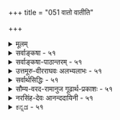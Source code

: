+++
title = "051 वातो वातीति"

+++
<details><summary>मूलम्</summary>

वातो वातीति साक्षान्मतिरितरसमा स्पर्शतो नानुमाऽसावन्धेऽन्येषु प्रसङ्गान्न पुनरगमकं स्पर्शनं रूपशून्ये ।  
अन्याक्षग्राह्यतादृग्विधगुणविरहो ह्यन्यदक्षं न रुन्धे निर्गन्धो नीरसोऽपि स्फुरति यदनलो दर्शनस्पर्शनाभ्याम् ॥ ५१ ॥
</details>

<details><summary>सर्वाङ्कषा - ५१</summary>

51. 

[[99]]

[ वायोः प्रत्यक्षत्वम् ] 

वातो वातीति साक्षान्मतिरितरसमा स्पर्शतो नानुमाऽसौ 



अन्धेऽन्येषु प्रसङ्गात् न पुनरगमकं स्पर्शनं रूपशून्ये । "प्रत्यक्षजनकम्" एवमाकाशपरीक्षां तत्प्रसक्त्या दिक्परीक्षां च परिसमाप्य, अनन्तरम् ' आकाशाद्वायुः' इति क्रमप्राप्तवायुपरीक्षामुपक्रमते – वात इत्यादि । वायुः शब्दस्पर्शधृतिकम्पनैरनुमीयत इति वैशेषिकाः । वायुः वेगेन यदा वाति, तदा विचित्रः शब्दः अनुभवसिद्धः । एवं स्पर्शविशेषः, वृक्षादिकंपनम्, शीर्णपत्रादीनामाकाशे प्लवनम् इत्यादिकमपि अनुभवसिद्धम् । एभिः तद्धेतुतया वायुः अनुमीयते, न तु वायुः प्रत्यक्षः । बाह्यप्रत्यक्षं प्रति रूपस्य कारणत्वात्, वायौ तदभावाच्च वायुः न प्रत्यक्षः । ननु रूपं चाक्षुषप्रत्यक्षं प्रति खलु कारणम् । वायौ रूपाभावात् मास्तु चाक्षुषप्रत्यक्षम्, स्पार्शनप्रत्यक्षे रूपं कथं कारणमिति चेत् — सत्यम्; तत्तदिन्द्रियजन्यप्रत्यक्षं प्रति तत्तद्गुणा एव कारणम् । परन्त्वयं विशेषकार्यकारणभावः । सामान्यकार्यकारणभावः आवश्यकः किल । सर्वं हि वस्तु सामान्यविशेषात्मकम् । यथा ज्ञानविशेषाः प्रत्यक्षानुमितिशब्दाः । तेषां करणानि यथासंख्यम् इन्द्रियव्याप्तिज्ञानशब्दाः । एवमपि ज्ञानसामान्यकारणम् आत्ममनसंयोगादि । एतदभावे बाह्यप्रत्यक्षमपि न जायेतेति सर्वसंमतम् । तद्वत्रापि तत्तदिन्द्रियाणि तत्तज्ज्ञानविशेष - कारणानि । तथा बाह्यप्रत्यक्षसामान्यकारणमपि किञ्चित् वक्तव्यमेव । एवमेवाद्वितीयं ब्रह्मापि प्रमेयत्वादिना सामान्यात्मकम्, बृहत्वबृह्मणत्वादिना विशेषात्मकम् । सामान्यविशेषौ च परस्परसापेक्षौ, सामान्यमन्तरा न विशेषः, विशेषमन्तरा च न सामान्यम् । एवं घटादावपि - घटं प्रति मृत्पिण्डः कारणमिति सामान्यम् । तद्घटं प्रति तन्मृत्पिण्डः कारणमिति विशेषः । परन्तु तन्मृत्पिण्डतद्धटयोरन्वयव्यतिरेकग्रहणासंभवात्, अन्वयव्यतिरेकयोस्सामान्यरूपेणैव संभवात्, घटत्वावच्छिन्नं प्रति मृत्त्वावच्छिन्नं कारणमिति सामान्यकार्यकारणभावोऽप्यावश्यकः । अतः बाह्यप्रत्यक्षत्वावच्छिन्नं प्रति रूपं सामान्यकारणम्; वायौ तदभावात् न बाह्यप्रत्यक्षसंभवः । अतः स्पर्शाद्यनुमेयो वायुः । शिष्टं समनन्तरश्लोके ॥ 

ननु दर्शनस्पर्शनाभ्यामेकार्थग्रहणादिना द्रव्यं पूर्वं साधितं किल । तत्रान्धकारेऽपि त्वगिन्द्रियेण घटादिप्रत्यक्षमङ्गीकृतं किल । एवं सति अत्र परं कथमुच्यते वायौ रूपाभावात् त्वगिन्द्रियेणाप्यग्रहणम् ? उच्यते, अन्धकारे त्वचा यद्यपि द्रव्यप्रत्यक्षं भवत्येव । परन्त्विदं विशेषकारणम् । सामान्यकारणं तु बाह्यप्रत्यक्षं प्रति रूपम् । तदस्त्येव घटे । अतः सामान्यसामग्रीसहितया विशेषसामग्र्या घटप्रत्यक्षं भवत्येव । वायौ तु तादृशसामान्यसामग्र्यभावात् न बाह्यप्रत्यक्षसंभवः, तदभावेन च त्वगिन्द्रियं स्पर्श गृह्णीयात्, न तु वायुम् । अन्यथा वायाववात्यपि त्वचा वायुप्रत्यक्षप्रसङ्गः । अतः अनुमेय एव । तदेतन्निराकरोति - **वातः** = वायुः वाति इति **इतरसमा** = 'घटो दृश्यते' इत्यादीतरप्रत्यक्षसदृशी यतः, ततः **साक्षान्मतिः** =साक्षात्काररूपैव प्रमितिः । अन्यथा 'घटो दृश्यते' इति प्रतीतिरपि रूपेण घटानुमितिरूपा स्यात् । ननु घटः, तदाश्रितं रूपं चेति द्वयमीक्ष्यते चक्षुषा । नैवं वायुः, स्पर्शः तदाश्रितश्चेति द्वयमनुभूयते, स्पर्शमात्रं प्रतीयते । तेन च तदाश्रयः वायुस्तु अनुमीयत इत्येव युक्तमित्यत्राह - स्पर्शत इत्यादि । 

वर्धक 



52. 



[[100]]

अन्याक्षग्राह्यतादृग्विधगुणविरहो ह्यन्यदक्षं न रुन्धे 

निर्गन्धो नीरसोऽपि स्फुरति यदनलो दर्शनस्पर्शनाभ्याम् ॥51॥ 

[ वायुगतसङ्घादीनामपि त्वचा ग्रहणम् ] 

संख्याद्याः स्पर्शनाः स्युस्तदधिकरणकाः स्पर्शने गन्धवाहे तेषां द्रव्योपलंभप्रतिनियत निजाध्यक्षयोग्यत्वतश्चेत् । 

**असौ** = ' वातो वाति' इति प्रतीतिः **स्पर्शतः** = स्पर्शगुणात् **नानुमा** = न अनुमितिः । एवमनङ्गीकारे अतिप्रसङ्गमाह – अन्ध इत्यादिना । **अन्धे** = रूपग्रहणसामर्थ्यरहिते पुरुषे **अन्येषु** = वायुभिन्नपृथिव्यादिष्वपि **प्रसङ्गात्** =अनुमितिरूपताप्रसङ्गात् । अन्धः घटं स्पृशन् 'घटोऽयम्' इति वदति । न हि सः एवं वदति 'मया स्पर्शमात्रं गृह्यते, न तु घटः' इति । निमीलितचक्षुषा अनन्धेनापि तथा व्यवहारप्रसङ्गात् । अत एव 'अन्धे' इति पदं रूपग्रहणरहितस्पर्शग्रहीतृपुरुषपरम् । रूपग्रहणराहित्यं च आन्ध्येन वा, अन्धकारादिना वा चक्षुर्निमीलनादिना वा स्यात् । न च तत्र सर्वत्र रूपस्यापि तत्र सत्त्वात् रूपवत्त्वमेव द्रव्यग्रहणप्रयोजकमस्त्विति शंक्यम्; अन्धेन रूपं न गृह्यते; अथापि त्वचा स्पर्श, रूपाश्रयो घटश्च गृह्यते इत्यस्यासंबन्धप्रलापत्वापातात् । रूपाश्रयत्वस्य त्वगिन्द्रियग्राह्यत्वस्य च संबन्धाभावात् । तदेतदाह - न पुनरित्यादि । रूपशून्ये वस्तुनि **स्पर्शनम्** = त्वगिन्द्रियम् **अगमकम्** = प्रत्यक्षाजनकंम् न **पुनः** = रूपशून्यत्वं त्वगिन्द्रियजन्यप्रत्यक्षविरोधि नैव भवेत् । कुत इत्यत्र - अन्याक्षेत्यादि । **अन्याक्षग्राह्यतादृग्विधगुणविरहः** = अन्यत् **अक्षम्** = इन्द्रियं चक्षुरादि, तद्ग्राह्यः तादृग्विधः **गुणः** = रूपम्, **तद्विरहः** = तदभावः अन्यत् **अक्षम्** = त्वगिन्द्रियम् न रुन्धे **हि** =न **प्रतिबध्नाति** = प्रतिबन्धकं न भवति हि । रूपाभावः त्वगिन्द्रियेण वस्तुग्रहणं प्रति प्रतिबन्धको न भवति । तत्र संप्रतिपन्नं दृष्टान्तमाह - निर्गन्ध इत्यादिना । **निर्गन्धः** = गन्धरहितः **नीरसोऽपि** = रसरहितोऽपि **अनलः** = तेजः **दर्शनस्पर्शनाभ्याम्** = चक्षुस्त्वगिन्द्रियाभ्यां यत् **स्फुरति** = यतः प्रतिभाति, अतः अन्याक्षग्राह्यतादृग्विधगुणविरहः अन्यदक्षं न रुन्धे । गन्धराहित्यं यथा चाक्षुषप्रत्यक्षाप्रतिबन्धकम्, तथैव रूपराहित्यमपि त्वाचप्रत्यक्षप्रतिबन्धकं न भवत्येवेत्यर्थः । ननु बाह्यप्रत्यक्षसामान्यसामग्रीभूतस्य रूपस्याभावे कथं केवलविशेषसामग्री कार्यं जनयेत् । अन्यथा आत्ममनस्संयोगाभावेऽपीन्द्रियं प्रत्यक्षजनकं भवेदिति चेत्; रूपस्य बाह्यप्रत्यक्षत्वावच्छिन्नं प्रति कारणत्वस्यैभावान्न दोषः । तर्हि बाह्यप्रत्यक्षसामान्यं प्रति किं कारणमिति चेत्, न किञ्चिदित्येव । यावत्संभवमेव सामान्यकार्यकारणभावः, न तु सर्वत्र । यद्वा रूपाद्यन्यतमत्वमेवास्तु प्रयोजकम्, न तु रूपमात्रम् । अतः वायुः त्वगिन्द्रियजन्यप्रत्यक्षविषय एव । अधिकं समनन्तरश्लोके ॥ ५१ ॥
</details>


<details><summary>सर्वाङ्कषा-पाठान्तरम् - ५१</summary>

एवमाकाशपरीक्षां तत्प्रसक्तया दिक्परीक्षां च परिसमाप्य, अनन्तरम्‌ 'आकाशाद्वायुः' इति क्रमप्राप्तवायुपरीक्षामुपक्रमते - वात इत्यादि । वायुः शब्दस्पर्शधृतिकम्पनैरनुमीयत इति वैशेषिकाः । वायुः वेगेन यदा वाति, तदा विचित्रः शब्दः अनुभवसिद्धः । एवं स्पर्शविशेषः, वृक्षदिकंपनम्‌, शीर्णपत्रादीनामाकाशे प्लवनम्‌ इत्यादिकमपि अनुभवसिद्धम्‌ । एभिः तद्धेतुतया वायुः अनुमीयते, न तु वायुः प्रत्यक्षः । बाह्यप्रत्यक्षं प्रति रूपस्य कारणत्वात्‌, वायौ तदभावाच्च वायुः न प्रत्यक्षः । ननु रूपं चाक्षुषप्रत्यक्षं प्रति खलु कारणम्‌ । वायौ रूपाभावात्‌ मास्तु चाक्षुषप्रत्यक्षम्‌, स्पार्शनप्रत्यक्षे रूपं कथं कारणमिति चेत्‌ - सत्यम्‌, तत्तदिन्द्रियजन्यप्रत्यक्षं प्रति तत्तद्गुणा एव कारणम्‌ । परन्त्वयं विशेषकार्यकारणभावः । सामान्यकार्यकारणभाव: आवश्यकः किल । सर्वं हि वस्तु सामान्यविशेषात्मकम्‌ । यथा ज्ञानविशेषाः प्रत्यक्षानुमितिशब्दाः । तेषां करणानि यथासंख्यम्‌ इन्द्रियव्याप्तिज्ञानशब्दाः । एवमपि ज्ञानसामान्यकारणम्‌ आत्ममन- स्संयोगादि । एतदभावे बाह्यप्रत्यक्षमपि न जायेतेति सर्वसंमतम्‌ । तद्वदत्रापि तत्तदिन्द्रियाणि तत्तज्ज्ञानविशेषकारणानि । तथा बाह्यप्रत्यक्षसामान्यकारणमपि किञ्चित्‌ वक्तव्यमेव । एवमेवाद्वितीयं ब्रह्मापि प्रमेयत्वादिना सामान्यात्मकम्‌, बृहत्ववर्धक्त्वादिना(DOU) विशेषात्मकम्‌ । सामान्यविशेषौ च परस्परसापेक्षौ, सामान्यमन्तरा न विशेषः, विशेषमन्तरा च न सामान्यम्‌ । एवं घटादावपि - घटं प्रति मृत्पिण्डः कारणमिति सामान्यम्‌ । तद्घटं प्रति तन्मृत्पिण्डः. कारणमिति विशेषः । परन्तु तन्मृत्पिण्डतद्घटयोरन्वयव्यतिरेकग्रहणासंभवात्‌, अन्वयव्यतिरेकयोस्सामान्यरूपेणैव संभवात्‌, घटत्वावच्छिन्नं प्रति मृत्त्वावच्छिन्नं कारणमिति सामान्यकार्यकारणभावोऽप्यावश्यकः । अतः बाह्यप्रत्यक्षत्वावच्छिन्नं प्रति रूपं सामान्यकारणम्‌; वायो तदभावात्‌ न बाह्यप्रत्यक्षसंभवः । अतः स्पर्शाद्यनुमेयो वायुः । शिष्टं समनन्तरश्लोके ॥   
ननु दर्शनस्पर्शनाभ्यामेकार्थग्रहणादिना द्रव्यं पूर्वं साधितं किल । तत्रान्धकारेऽपि त्वगिन्द्रियेण घटादिप्रत्यक्षमङ्गीकृतं किल । एवं सति अत्र परं कथमुच्यते वायौ रूपाभावात्‌ त्वगिन्द्रियेणाप्यग्रहणम्‌? उच्यते, अन्धकारे त्वचा यद्यपि द्रव्यप्रत्यक्षं भवत्येव । परन्त्विदं विशेषकारणम्‌ । सामान्यकारणं तु बाह्यप्रत्यक्षं प्रति रूपम्‌ । तदस्त्येव घटे । अतः सामान्यसामग्रीसहितया विशेषसामग्र्या घटप्रत्यक्षं भवत्येव । वायौ तु तादृशसामान्यसामग्र्यभावात्‌ न बाह्यप्रक्षसंभवः, तदभावेन च त्वगिन्द्रियं स्पर्शं गृह्णीयात्‌, न तु वायुम्‌ । अन्यथा वायाववात्यपि त्वचा वायुप्रत्यक्षप्रसङ्गः । अतः अनुमेय एव । तदेतन्निराकरोति - वातः = वायुः वाति इति इतरसमा = 'घटो दृश्यते' इत्यादीतरप्रत्यक्षसदृशी यतः, ततः साक्षान्मतिः = साक्षात्काररूपैव प्रमितिः । अन्यथा 'घटो दृश्यते' इति प्रतीतिरपि रूपेण घटानुमितिरूपा स्यात्‌ । ननु घटः, तदाश्रितं रूपं चेति द्वयमीक्ष्यते चक्षुषा । नैवं वायुः, स्पर्शः तदाश्रितश्चेति द्वयमनुभूयते, स्पर्शमात्रं प्रतीयते । तेन च तदाश्रयः वायुस्तु अनुमीयत इत्येव युक्तमित्यत्राह - स्पर्शत इत्यादि । असौ = 'वातो वाति' इति प्रतीतिः स्पर्शतः = सर्शगुणात्‌ नानुमा = न अनुमितिः । एवमनङ्गीकारे अतिप्रसङ्गमाह - अन्ध इत्यादिना । अन्धे = रूपग्रहणसामर्थ्यरहिते पुरुषे अन्येषु = वायुभिन्नपृथिव्यादिष्वपि प्रसङ्गात्‌ = अनुमितिरूपताप्रसङ्गात्‌ । अन्धः घटं स्पृशन्‌ 'घटोऽयम्‌' इति वदति । न हि सः एवं वदति 'मया स्पर्शमात्रं गृह्यते, न त॒ घटः' इति । निमीलितचक्षुषा अनन्धेनापि तथा व्यवहारप्रसङ्गात्‌ । अत एव 'अन्धे' इति पदं रूपग्रहणरहितस्पर्शग्रहीतृपुरुषपरम्‌ । रूपग्रहणराहित्यं च आन्ध्येन वा, अन्धकारादिना वा चक्षुर्निमीलनादिना वा स्यात्‌ । न च तत्र सर्वत्र रूपस्यापि तत्र सत्त्वात्‌ रूपवत्त्वमेव द्रव्यग्रहणप्रयोजकमसित्वति शंक्यम्‌; अन्धेन रूपं न गृह्यते; अथापि त्वचा स्पर्शः, रूपाश्रयो घटश्च गृह्यते इत्यस्यासंबन्धप्रलापत्वापातात्‌ । रूपाश्रयत्वस्य त्वगिन्द्रियग्राह्यत्वस्य च संबन्धाभावात्‌ । तदेतदाह - न पुनरित्यादि । रूपशून्ये वस्तुनि स्पर्शनम्‌ = त्वगिन्द्रियम्‌ अगमकम्‌ = प्रत्यक्षाजनकं न पुनः = रूपशून्यत्वं त्वगिन्द्रियजन्यप्रत्यक्षविरोधि नैव भवेत्‌ । कुत इत्यत्र - अन्याक्षेत्यादि । अन्याक्षग्राह्यतादृग्विधगुणविरहः = अन्यत्‌ अक्षम्‌ = इन्द्रियं चक्षुरादि, तद्ग्राह्यः तादृग्विधः गुणः = रूपम्‌, तद्विरहः = तदभावः अन्यत्‌ अक्षम्‌ = त्वगिन्द्रियं न रुन्धे हि = न प्रतिबध्नाति = प्रतिबन्धकं न भवति हि । रूपाभावः त्वगिन्द्रियेण वस्तुग्रहणं प्रति प्रतिबन्धको न भवति । तत्र संप्रतिपन्नं दृष्टान्तमाह - निर्गन्ध इत्यादिना । निर्गन्धः = गन्धरहितः नीरसोऽपि = रसरहितोऽपि अनलः = तेजः दर्शनस्पर्शनाभ्याम्‌ = चक्षुस्त्वगिन्द्रियाभ्यां यत्‌ स्फुरति = यतः प्रतिभाति, अतः अन्याक्षग्राह्यतादृग्विधगुणविरहः अन्यदक्षं न रुन्धे । गन्धराहित्यं यथा चाक्षुषप्रत्यक्षाप्रतिबन्धकम्‌, तथैव रूपराहित्यमपि त्वाचप्रत्यक्षप्रतिबन्धकं न भवत्येवेत्यर्थः । ननु बाह्यप्रत्यक्षसामान्यसामग्रीभूतस्य रूपस्याभावे कथं केवलविशेषसामग्री कार्यं जनयेत्‌ । अन्यथा आत्ममनस्संयोगाभावेऽपीन्द्रियं प्रत्यक्षजनकं भवेदिति चेत्‌; रूपस्य बाह्यप्रत्यक्षत्वावच्छिन्नं प्रति कारणत्वस्यैभावान्न दोषः । तर्हि बाह्यप्रत्यक्षसामान्यं प्रति किं कारणमिति चेत्‌, न किञ्चिदित्येव । यावत्संभवमेव सामान्यकार्यकारणभावः, न तु सर्वत्र । यद्वा रूपाद्यन्यतमत्वमेवास्तु प्रयोजकम्‌; न तु रूपमात्रम्‌ । अतः वायुः त्वगिन्द्रियजन्यप्रत्यक्षविषय एव । अधिकं समनन्तरश्लोके ॥ ५१ ॥
</details>


<details><summary>उत्तमूरु-वीरराघवः अलभ्यलाभः - ५१</summary>

वात इति । साक्षादिति पृथक्पदम् । वातो वातीति मतिः इतरसमा पृथिव्यादिमतितुल्या  
साक्षात् - साक्षात्काररूपा । असौ = वातो वातीति मतिः न स्पर्शहेतुकानुमा, तथासति अन्येषु - पृथिव्यादिषु विषये अन्धस्य स्पर्शतोऽनुमानमेवेत्यापातात् । अन्धस्य पृथिव्यादिकमप्रत्यक्षं स्यादित्यर्थः । न पुनरिति । स्पर्शनेन्द्रियजन्यप्रत्यक्षं रूपशून्यवस्तुविषयकत्वे अगमकं साधकरहितमिति न । गमकसद्भावात् तत्तद्विषयकप्रत्यक्षरूपव्यवसायविषयकोऽनुव्यवसाय एव तत्साधकः । अन्येति । चक्षुरिन्द्रियादिग्राह्यस्य, तादृग्विधस्य = तत्तदिन्द्रियव्यवस्थहेतोः गुणस्य रूपगन्धादेर्विरहः तत्तदिन्द्रियजन्यज्ञानवारकः स्यात्; न तु त्वगादीन्द्रियजन्यप्रत्यक्षवारकः । अन्यथा गन्धरसाद्यभावादग्निः चक्षुषा त्वचा च न गृह्येतेति श्लोकार्थः । ननु नीरूपमित्यादि, नीरूपत्वेऽपि प्रत्यक्षं भवतीति कुतोंगीकर्तव्यमिति प्रश्नः । रूपवत्त्वं किं प्रत्यक्षसामान्ये कारणम्, बाह्येन्द्रियजप्रत्यक्षे वा, स्पर्शनप्रत्यक्षे वा । सर्वमसंभवि । तथा कल्पनस्य गुरुत्वादिति गमयन् तत्कल्पने औचित्याभावमपि दर्शयति तथापीति । तादृग्विधेत्यनेन, रूपं न त्वाचप्रत्यक्षवारकम् इन्द्रियव्यस्थाहेतुगुणत्वात् गन्धादिवदिति युक्तिः सूच्यते । अन्धतमसमध्यस्थस्य = गाढध्वान्तमध्यवर्तिनः । कि तथेत्यत्र, किं न तथेति पाठे अर्थबोधसौलभ्यं स्यात् ॥ ५१ ॥
</details>


<details><summary>सर्वार्थसिद्धिः - ५१</summary>

आकाशे चिन्तिते प्रसङ्गाद्दिगन्तर्भाव उक्तः । अथाकाशानन्तरभाविनि वायौ स्वरूपतस्संप्रतिपन्ने प्रमाणविप्रतिपत्तिं निरस्यति - वातो वातीति ॥ त्वगिन्द्रियपवनसंयोगे सति सावधानस्य वातो वातीति धीस्तावद् दुरपलपा । सा साक्षात्काररूपा क्षित्यादिधीसमत्वादित्यर्थः । यदत्र गुणेन गुण्यनुमानमाहुः तत्प्रतिषेधति - स्पर्शत इति । न हि गन्धादिवदिह गुणमात्रोपलम्भ इति भावः । अन्यथाऽतिप्रसङ्गमाह -अन्ध इति । अन्धे - पुरुषे, अन्येषु - पृथिव्यादिषु भूतेषु त्वगिन्द्रियेण या स्पर्शधीस्सा स्पर्शमात्रविषया तत्तद्द्रव्यानुमितिहेतुस्स्यात् । अन्धोक्तिश्चक्षुषा द्रव्यग्रहणनिवृत्त्यर्था । उपलक्षणमेतदन्धतमसमध्यस्थस्य ; सालोकेऽपि निमीलितचक्षुषश्च । न चैतद्युक्तम्, दर्शनस्पर्शनाभ्यामेकार्थग्रहणाभ्युपगमात् अन्यथा द्रव्यापह्नवप्रसङ्गाच्च । ननु नीरूपं कथं प्रत्यक्षम् ? आत्मादीन् पश्य । कथं बाह्याक्षग्राह्यम् ? रूपादी-न्निरूपय । कथं स्पर्शनवेद्यम् ? स्पर्शमेव परामृश, इत्यभिप्रायेणाह - न पुनरिति । तथाऽपि नीरूपद्रव्यं कथं बाह्येन्द्रियग्राह्यं त्वगिन्द्रियग्राह्यं वेत्यत्राह - अन्याक्षेति । इन्द्रियाणां स्वग्राह्यविशेषगुणोपधानेन हि द्रव्यग्राहकत्वमिति वः कल्पना । ततश्चेन्द्रियान्तरग्राह्यविशेषगुणविरहेऽपि वायोस्त्वगिन्द्रियग्राह्यत्वमविरुद्धमित्यर्थः । यदि रूपशून्यद्रव्यत्वाद्वायुरप्रत्यक्ष इत्युच्येत तदा रसशून्यद्रव्यत्वात्तेजोऽपि किं तथा गन्धशून्यद्रव्यत्वाद्वा । अतोऽवादि इन्द्रियान्तरग्राह्यविशेषगुणविरहो नेन्द्रियान्तरवेद्यत्वविरोधीति । अत्राविगीतमुदाहरणमाह - निर्गन्ध इति ॥ ५१ ॥
</details>


<details><summary>सौम्य-वरद-रामानुज गूढार्थ-प्रकाशः - ५१</summary>

इष्टापत्तिमाशङ्क्य, तर्हि अपसिद्धान्त इति परिहाराभिप्रायेणाह - नैतद्युक्तमिति । परिहरति - आत्मादीन् पश्येति ॥ ५१ ॥
</details>


<details><summary>नरसिंह-देवः आनन्ददायिनी - ५१</summary>

अवसरलक्षणसंगत्या वायोर्निरूपणीयत्वेन प्रसक्तौ (क्तेः) मध्ये दिङ्निरूपणस्य का संगतिरित्याशङ्कां परिहरन्नवतारयति - आकाशे इति । ननु वायुस्वरूपे विवादाभावात् तत्र निरूपणीयं किमित्यत्राह - अथेति । अनुमानतस्सा धीरस्त्वित्यत्राह - सेति । क्षित्यादिधीवत् वायुं स्पृशामीत्यनुव्यवसायादिति भावः । अन्यथेति - गुणमात्रोपलम्भे इत्यर्थः । तदेवोपपादयति - त्वगिन्द्रिवेणेति । इष्टापत्तिं परिहरति - न चैतदिति । तेनैव द्रव्यसाधनादिति भावः । आत्मादीनिति - नीरूपस्याप्यात्मनः प्रत्यक्षत्वदर्शनात् तेनाप्रत्यक्षत्वसाधनमनुपपन्नमिति भावः । शङ्कते - कथमिति । उत्तरमाह -रूपादीनिति । तद्बाह्येन्द्रियग्राह्यत्वाव्याप्यमपि न भवति रूपे व्यभिचारादित्यर्थः । पुनर्विशे(पुनरपि - विशे)षव्याप्तिमभिप्रेत्याशङ्कते - कथं स्पर्शनेति । उत्तरमाह - स्पर्शमेवेति । इन्द्रियाणामिति - तथाच स्वग्राह्यगुणाभावे तदिन्द्रियग्राह्यता न स्यात्; न चात्र तदभावः! इति भावः । यदीन्द्रियान्तरग्राह्यगुणाभावाददपि(दप्यग्राह्यत्वम्;) ईन्द्रियान्तरग्राह्यत्वमपि न स्यात् तदाऽतिप्रसङ्गमाह - यदीति ॥ ५१ ॥
</details>


<details><summary>ಕನ್ನಡ - ५१</summary>

हीगॆ आकाश निरूपणानन्तर 'आकाशाद्वायुः' ऎम्ब क्रमदिन्द वायुविन निरूपणॆयु प्रारम्भवागुत्तदॆ. अदरल्लि विवादग्रस्तवाद विषयगळन्नु मात्र चर्चिसलागुत्तदॆ. वैशेषिकरु स्पर्शगुणक्कॆ आधार वागि वायु अनुमानसिद्धवे हॊरतु प्रत्यक्षसिद्धवल्ल ऎन्नुत्तारॆ. इदन्नु मॊदलु निराकरिसुत्तारॆ - 'वातो वाति' इति इतरसमा 'गाळि बीसुत्तिदॆ' ऎम्बुदु 'दीप प्रकाशिसुत्तिदॆ' इत्यादि बुद्दियन्तॆ प्रत्यक्षात्मक ज्ञानवे आगिरुत्तदॆ. अन्दे अन्वेषु प्रसङ्गात् अस् स्पर्शतः अनुमा न घटादिगळल्लि कुरुडरिगॆ स्पर्श दिन्द घटादिगळ अनुमानवन्नु ऒप्पबेकागिरुवुदरिन्द, कण्णु कॆलस माडदिद्दाग त्वगिन्द्रियदिन्द द्रव्यग्रहणवन्नु हिन्दॆ (8नॆ श्लो)ऒप्पिरुवुद रिन्द ईग इदन्नु ऒप्पिदरॆ अपसिद्धान्तवागुवुदरिन्द ई ज्ञान स्पर्शगुण

-श्लोक 52]

ह्यन्यदक्षं न रु

अन्याग्राह्यतादृग्विधगुणविरहो निर्गनॆनीरसोऽपि सुरति यदनलो दर्शनस्पर्शनाभ्यां [वायु प्रत्यक्ष ऎन्नुवुदरल्लि बाधक निरसनॆ]

\-

52-

67

सङ्ख्याद्याः स्पर्शनाः सुस्तदधिकरणकाः स्पर्शने गन्ध वाहे

तेषां प्रपलम्भप्रतिनियत निजाध्यक्षयोग्य तक्षेत् । रूप हेतुविनिन्द बन्द अनुमान रूपद्दल्ल. प्रत्यक्षक्कॆ रूपवे कारण वाद्दरिन्द रूपरहितवाद वायु प्रत्यक्षवागलु हेगॆ साध्य? ऎन्दरॆ, रूपशून्य स्पर्शनं पुनः अगमकं न रूपविल्लद वस्तुविनल्लि त्वगिन्द्रियवू प्रत्यक्षवन्नु हुट्टिसलारदॆम्बुदु युक्तवल्ल.

निर्गन 8 नीरसोपि अनलः दर्शनस्पर्शनाभ्यां स्सुरति यत्, अन्याग्राह्यतादृग्विदगुणविरहः अन्यत् अक्षं न हि रु गन्धरहितवू रसरहितवू आद बॆङ्कियु चक्षुरिन्द्रिय मत्तु त्वगिन्द्रियगळिन्द गृहीतवागुवुदरिन्द, ऒन्दु इन्द्रियदिन्द ग्राह्यवाद गुणविल्ल दिद्दरॆ अदन्नु मत्तॊन्दु इन्द्रिय ग्रहिसुवुदक्कॆ तडॆयागुवुदिल्लवष्टॆ.

वैशेषिकरु, त्वगिन्द्रिय वायुविनल्लिरुव स्पर्शवन्नु ग्रहिसुवुदे हॊरतु अदक्कॆ आश्रयवाद वायुवन्नु ग्रहिसुवुदिल्ल. गाळि बीसुत्तिरु वाग नम्म अनुभवक्कॆ बरुत्तिरुव स्पर्श गुणवागिरुवुदरिन्द अदु ऒन्दु विलक्षण द्रव्यवन्नु आश्रयिसिरुत्तदॆ ऎन्दु त्वगिन्द्रियदिन्द गृहीतवादु स्पर्शगुणदिन्द अदर आश्रय अनुमान सिद्ध ऎन्नुत्तारॆ.

पञ्चेन्द्रियगळल्लि चक्षुरिन्द्रिय मत्तु त्वगिन्द्रियगळगॆ द्रव्यवन्नु ग्रहिसुव सामर्थ्यविरुवाग त्वगिन्द्रिय वायुवन्नु ग्रहिसुवुदिल्ल, वायुविनल्लिरुव स्पर्शवन्नु मात्र ग्रहिसुत्तदॆ ऎन्दु हेळुवुदु सरियल्ल. हागादरॆ त्वगिन्द्रिय बॆङ्कियन्नु ग्रहिसुवुदिल्ल, बॆङ्कियल्लिरुव उष्ण स्पर्शवन्नु मात्र ग्रहिसुत्तदॆ ऎन्दू ऒप्पबेकागुवुदु,

वायुविनल्लि रूपविल्लद्दरिन्द अदन्नु चक्षुरिन्द्रिय ग्रहिसलारदॆन्दु, त्वगिन्द्रियवू ग्रहिसलारदॆम्बुदु सरियल्ल. आद्दरिन्द वायु त्वगिन्द्रिय दिन्द प्रत्यक्षवागिये गृहीतवागुवुदे हॊरतु अनुमेयवल्ल ॥ ५१ ।
</details>
